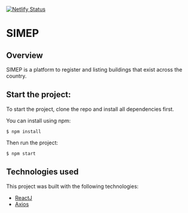 [![Netlify Status](https://api.netlify.com/api/v1/badges/a8d31bfe-955e-48de-ade6-f51fafdfadb5/deploy-status)](https://app.netlify.com/sites/simep/deploys)

# SIMEP

## Overview

SIMEP is a platform to register and listing buildings that exist across the country. 


## Start the project:

To start the project, clone the repo and install all dependencies first.

You can install using npm:

```node
$ npm install
```

Then run the project:

```node
$ npm start
```

## Technologies used

This project was built with the following technologies:

- [ReactJ](https://reactjs.org/)
- [Axios](https://github.com/axios/axios)
